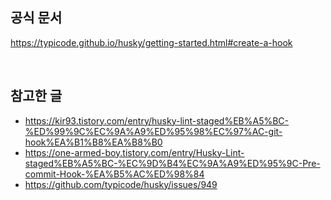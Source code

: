 ## 공식 문서

https://typicode.github.io/husky/getting-started.html#create-a-hook



&nbsp;



## 참고한 글

- https://kir93.tistory.com/entry/husky-lint-staged%EB%A5%BC-%ED%99%9C%EC%9A%A9%ED%95%98%EC%97%AC-git-hook%EA%B1%B8%EA%B8%B0
- https://one-armed-boy.tistory.com/entry/Husky-Lint-staged%EB%A5%BC-%EC%9D%B4%EC%9A%A9%ED%95%9C-Pre-commit-Hook-%EA%B5%AC%ED%98%84
- https://github.com/typicode/husky/issues/949